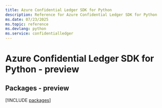```yaml
---
title: Azure Confidential Ledger SDK for Python
description: Reference for Azure Confidential Ledger SDK for Python
ms.date: 07/23/2025
ms.topic: reference
ms.devlang: python
ms.service: confidentialledger
---
```

# Azure Confidential Ledger SDK for Python - preview
## Packages - preview
[!INCLUDE [packages](confidential-ledger-index.md)]